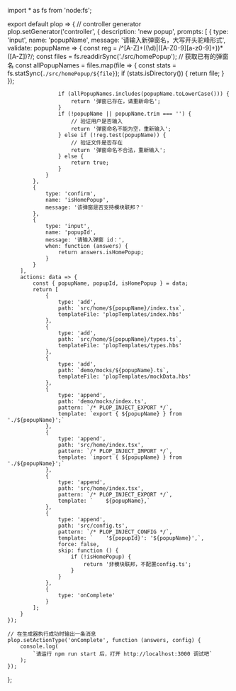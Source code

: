 import * as fs from 'node:fs';

export default plop => {
    // controller generator
    plop.setGenerator('controller', {
        description: 'new popup',
        prompts: [
            {
                type: 'input',
                name: 'popupName',
                message: '请输入新弹窗名，大写开头驼峰形式',
                validate: popupName => {
                    const reg = /^[A-Z]+((\d)|([A-Z0-9][a-z0-9]+))*([A-Z])?/;
                    const files = fs.readdirSync('./src/homePopup');
                    // 获取已有的弹窗名
                    const allPopupNames = files.map(file => {
                        const stats = fs.statSync(`./src/homePopup/${file}`);
                        if (stats.isDirectory()) {
                            return file;
                        }
                    });

                    if (allPopupNames.includes(popupName.toLowerCase())) {
                        return '弹窗已存在，请重新命名';
                    }
                    if (!popupName || popupName.trim === '') {
                        // 验证用户是否输入
                        return '弹窗命名不能为空，重新输入';
                    } else if (!reg.test(popupName)) {
                        // 验证文件是否存在
                        return '弹窗命名不合法，重新输入';
                    } else {
                        return true;
                    }
                }
            },
            {
                type: 'confirm',
                name: 'isHomePopup',
                message: '该弹窗是否支持模块联邦？'
            },
            {
                type: 'input',
                name: 'popupId',
                message: '请输入弹窗 id：',
                when: function (answers) {
                    return answers.isHomePopup;
                }
            }
        ],
        actions: data => {
            const { popupName, popupId, isHomePopup } = data;
            return [
                {
                    type: 'add',
                    path: `src/home/${popupName}/index.tsx`,
                    templateFile: 'plopTemplates/index.hbs'
                },
                {
                    type: 'add',
                    path: `src/home/${popupName}/types.ts`,
                    templateFile: 'plopTemplates/types.hbs'
                },
                {
                    type: 'add',
                    path: `demo/mocks/${popupName}.ts`,
                    templateFile: 'plopTemplates/mockData.hbs'
                },
                {
                    type: 'append',
                    path: 'demo/mocks/index.ts',
                    pattern: `/* PLOP_INJECT_EXPORT */`,
                    template: `export { ${popupName} } from './${popupName}';`
                },
                {
                    type: 'append',
                    path: 'src/home/index.tsx',
                    pattern: `/* PLOP_INJECT_IMPORT */`,
                    template: `import { ${popupName} } from './${popupName}';`
                },
                {
                    type: 'append',
                    path: 'src/home/index.tsx',
                    pattern: `/* PLOP_INJECT_EXPORT */`,
                    template: `    ${popupName},`
                },
                {
                    type: 'append',
                    path: 'src/config.ts',
                    pattern: `/* PLOP_INJECT_CONFIG */`,
                    template: `    '${popupId}': '${popupName}',`,
                    force: false,
                    skip: function () {
                        if (!isHomePopup) {
                            return '非模块联邦，不配置config.ts';
                        }
                    }
                },
                {
                    type: 'onComplete'
                }
            ];
        }
    });

    // 在生成器执行成功时输出一条消息
    plop.setActionType('onComplete', function (answers, config) {
        console.log(
            `请运行 npm run start 后，打开 http://localhost:3000 调试吧`
        );
    });
};
